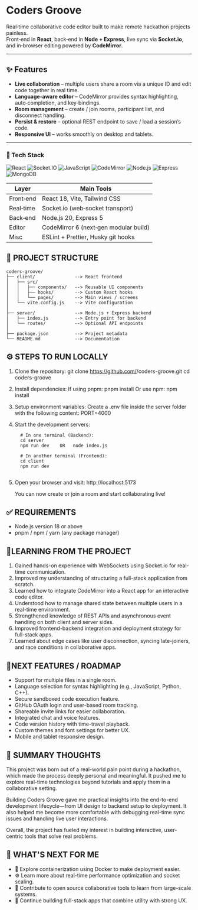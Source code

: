 # Coders Groove

Real‑time collaborative code editor built to make remote hackathon projects painless.  
Front‑end in **React**, back‑end in **Node + Express**, live sync via **Socket.io**, and in‑browser editing powered by **CodeMirror**.

---

## ✨ Features
- **Live collaboration** – multiple users share a room via a unique ID and edit code together in real time.
- **Language‑aware editor** – CodeMirror provides syntax highlighting, auto‑completion, and key‑bindings.
- **Room management** – create / join rooms, participant list, and disconnect handling.
- **Persist & restore** – optional REST endpoint to save / load a session’s code.
- **Responsive UI** – works smoothly on desktop and tablets.

---


### 🧱 Tech Stack

![React](https://img.shields.io/badge/-React-20232A?style=flat&logo=react)
![Socket.IO](https://img.shields.io/badge/-Socket.IO-010101?style=flat&logo=socket.io)
![JavaScript](https://img.shields.io/badge/-JavaScript-F7DF1E?style=flat&logo=javascript&logoColor=black)
![CodeMirror](https://img.shields.io/badge/-CodeMirror-324ABD?style=flat)
![Node.js](https://img.shields.io/badge/-Node.js-339933?style=flat&logo=node.js&logoColor=white)
![Express](https://img.shields.io/badge/-Express-000000?style=flat&logo=express&logoColor=white)
![MongoDB](https://img.shields.io/badge/-MongoDB-47A248?style=flat&logo=mongodb&logoColor=white)


| Layer        | Main Tools                               |
|--------------|------------------------------------------|
| Front‑end    | React 18, Vite, Tailwind CSS             |
| Real‑time    | Socket.io (web‑socket transport)         |
| Back‑end     | Node.js 20, Express 5                    |
| Editor       | CodeMirror 6 (next‑gen modular build)    |
| Misc         | ESLint + Prettier, Husky git hooks       |





## 📁 PROJECT STRUCTURE

```
coders-groove/
├── client/               --> React frontend
│   ├── src/
│   │   ├── components/   --> Reusable UI components
│   │   ├── hooks/        --> Custom React hooks
│   │   └── pages/        --> Main views / screens
│   └── vite.config.js    --> Vite configuration
│
├── server/               --> Node.js + Express backend
│   ├── index.js          --> Entry point for backend
│   └── routes/           --> Optional API endpoints
│
├── package.json          --> Project metadata
└── README.md             --> Documentation
```

## ⚙️  STEPS TO RUN LOCALLY

  
  1. Clone the repository:
     git clone https://github.com/<your-username>/coders-groove.git
     cd coders-groove
  
  2. Install dependencies:
     If using pnpm:
       pnpm install
     Or use npm:
       npm install
  
  3. Setup environment variables:
     Create a .env file inside the server folder with the following content:
       PORT=4000
  
  4. Start the development servers:
     ```
       # In one terminal (Backend):
       cd server
       npm run dev    OR   node index.js
    
       # In another terminal (Frontend):
       cd client
       npm run dev
  
  5. Open your browser and visit:
     http://localhost:5173
  
     You can now create or join a room and start collaborating live!


## ✅ REQUIREMENTS


- Node.js version 18 or above
- pnpm / npm / yarn (any package manager)



## 📌LEARNING FROM THE PROJECT


1. Gained hands-on experience with WebSockets using Socket.io for real-time communication.
2. Improved my understanding of structuring a full-stack application from scratch.
3. Learned how to integrate CodeMirror into a React app for an interactive code editor.
4. Understood how to manage shared state between multiple users in a real-time environment.
5. Strengthened knowledge of REST APIs and asynchronous event handling on both client and server sides.
6. Improved frontend-backend integration and deployment strategy for full-stack apps.
7. Learned about edge cases like user disconnection, syncing late-joiners, and race conditions in collaborative apps.

## 📌NEXT FEATURES / ROADMAP


- Support for multiple files in a single room.
- Language selection for syntax highlighting (e.g., JavaScript, Python, C++).
- Secure sandboxed code execution feature.
- GitHub OAuth login and user-based room tracking.
- Shareable invite links for easier collaboration.
- Integrated chat and voice features.
- Code version history with time-travel playback.
- Custom themes and font settings for better UX.
- Mobile and tablet responsive design.

## 📌 SUMMARY THOUGHTS

This project was born out of a real-world pain point during a hackathon, which made the process deeply personal and meaningful. It pushed me to explore real-time technologies beyond tutorials and apply them in a collaborative setting.

Building Coders Groove gave me practical insights into the end-to-end development lifecycle—from UI design to backend setup to deployment. It also helped me become more comfortable with debugging real-time sync issues and handling live user interactions.

Overall, the project has fueled my interest in building interactive, user-centric tools that solve real problems.

## 🎯 WHAT'S NEXT FOR ME

- 🐳 Explore containerization using Docker to make deployment easier.
- ⚙️ Learn more about real-time performance optimization and socket scaling.
- 🤝 Contribute to open source collaborative tools to learn from large-scale systems.
- 🚀 Continue building full-stack apps that combine utility with strong UX.
